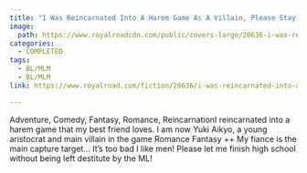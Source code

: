 ```yaml
---
title: "I Was Reincarnated Into A Harem Game As A Villain, Please Stay Away I'm Gay! V1  by Transparency"
image:
  path: https://www.royalroadcdn.com/public/covers-large/20636-i-was-reincarnated-into-a-harem-game-as-a-villain.jpg
categories:
  - COMPLETED
tags:
  - BL/MLM
  - BL/MLM
link: https://www.royalroad.com/fiction/20636/i-was-reincarnated-into-a-harem-game-as-a-villain

---
```

Adventure, Comedy, Fantasy, Romance, ReincarnationI reincarnated into a harem game that my best friend loves. I am now Yuki Aikyo, a young aristocrat and main villain in the game Romance Fantasy ++ My fiance is the main capture target... It’s too bad I like men! Please let me finish high school without being left destitute by the ML!

